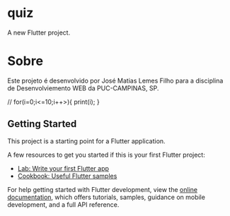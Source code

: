 # quiz

A new Flutter project.

# Sobre

Este projeto é desenvolvido por José Matias Lemes Filho para a disciplina de Desenvolviemento WEB da PUC-CAMPINAS, SP.

//
for(i=0;i<=10;i++>){
    print(i);
}

## Getting Started

This project is a starting point for a Flutter application.

A few resources to get you started if this is your first Flutter project:

- [Lab: Write your first Flutter app](https://docs.flutter.dev/get-started/codelab)
- [Cookbook: Useful Flutter samples](https://docs.flutter.dev/cookbook)

For help getting started with Flutter development, view the
[online documentation](https://docs.flutter.dev/), which offers tutorials,
samples, guidance on mobile development, and a full API reference.

